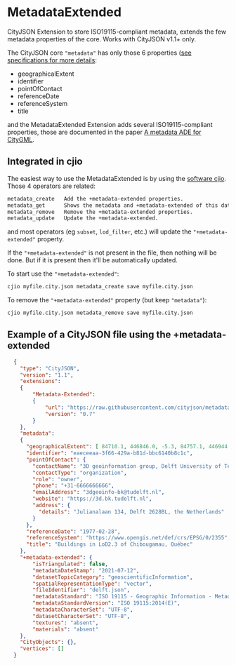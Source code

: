 
# MetadataExtended

CityJSON Extension to store ISO19115-compliant metadata, extends the few metadata properties of the core.
Works with CityJSON v1.1+ only.

The CityJSON core `"metadata"` has only those 6 properties ([see specifications for more details](https://www.cityjson.org/specs/#metadata):

  - geographicalExtent
  - identifier
  - pointOfContact
  - referenceDate
  - referenceSystem
  - title

and the MetadataExtended Extension adds several ISO19115-compliant properties, those are documented in the paper [A metadata ADE for CityGML](http://dx.doi.org/10.1186/s40965-018-0057-4).


## Integrated in cjio 

The easiest way to use the MetadataExtended is by using the [software cjio](https://github.com/cityjson/cjio).
Those 4 operators are related:

```bash
metadata_create   Add the +metadata-extended properties.
metadata_get      Shows the metadata and +metadata-extended of this dataset.
metadata_remove   Remove the +metadata-extended properties.
metadata_update   Update the +metadata-extended.
```

and most operators (eg `subset`, `lod_filter`, etc.) will update the `"+metadata-extended"` property.

If the `"+metadata-extended"` is not present in the file, then nothing will be done. 
But if it is present then it'll be automatically updated.

To start use the `"+metadata-extended"`:

```bash
cjio myfile.city.json metadata_create save myfile.city.json
```

To remove the `"+metadata-extended"` property (but keep `"metadata"`):

```bash
cjio myfile.city.json metadata_remove save myfile.city.json
```


## Example of a CityJSON file using the +metadata-extended

```json
  {
    "type": "CityJSON",
    "version": "1.1",
    "extensions":
    {
        "Metadata-Extended":
        {
            "url": "https://raw.githubusercontent.com/cityjson/metadata-extended/0.7/metadata-extended.ext.json",
            "version": "0.7"
        }        
    },
    "metadata":
    {
      "geographicalExtent": [ 84710.1, 446846.0, -5.3, 84757.1, 446944.0, 40.9 ],
      "identifier": "eaeceeaa-3f66-429a-b81d-bbc6140b8c1c",
      "pointOfContact": {
        "contactName": "3D geoinformation group, Delft University of Technology",
        "contactType": "organization",
        "role": "owner",
        "phone": "+31-6666666666",
        "emailAddress": "3dgeoinfo-bk@tudelft.nl",
        "website": "https://3d.bk.tudelft.nl",
        "address": {
          "details": "Julianalaan 134, Delft 2628BL, the Netherlands"
        }
      },
      "referenceDate": "1977-02-28",
      "referenceSystem": "https://www.opengis.net/def/crs/EPSG/0/2355",
      "title": "Buildings in LoD2.3 of Chibougamau, Québec"
    },
    "+metadata-extended": {
        "isTriangulated": false,
        "metadataDateStamp": "2021-07-12",
        "datasetTopicCategory": "geoscientificInformation",
        "spatialRepresentationType": "vector",
        "fileIdentifier": "delft.json",
        "metadataStandard": "ISO 19115 - Geographic Information - Metadata",
        "metadataStandardVersion": "ISO 19115:2014(E)",
        "metadataCharacterSet": "UTF-8",
        "datasetCharacterSet": "UTF-8",
        "textures": "absent",
        "materials": "absent"
    },
    "CityObjects": {},
    "vertices": []
  }
```
